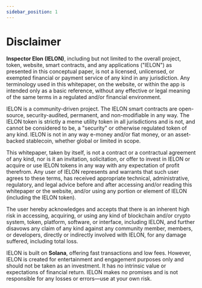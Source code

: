 ```yaml
---
sidebar_position: 1
---
```


# Disclaimer  

**Inspector Elon (IELON)**, including but not limited to the overall project, token, website, smart contracts, and any applications ("IELON") as presented in this conceptual paper, is not a licensed, unlicensed, or exempted financial or payment service of any kind in any jurisdiction. Any terminology used in this whitepaper, on the website, or within the app is intended only as a basic reference, without any effective or legal meaning of the same terms in a regulated and/or financial environment.  

IELON is a community-driven project. The IELON smart contracts are open-source, security-audited, permanent, and non-modifiable in any way. The IELON token is strictly a meme utility token in all jurisdictions and is not, and cannot be considered to be, a "security" or otherwise regulated token of any kind. IELON is not in any way e-money and/or fiat money, or an asset-backed stablecoin, whether global or limited in scope.  

This whitepaper, taken by itself, is not a contract or a contractual agreement of any kind, nor is it an invitation, solicitation, or offer to invest in IELON or acquire or use IELON tokens in any way with any expectation of profit therefrom. Any user of IELON represents and warrants that such user agrees to these terms, has received appropriate technical, administrative, regulatory, and legal advice before and after accessing and/or reading this whitepaper or the website, and/or using any portion or element of IELON (including the IELON token).  

The user hereby acknowledges and accepts that there is an inherent high risk in accessing, acquiring, or using any kind of blockchain and/or crypto system, token, platform, software, or interface, including IELON, and further disavows any claim of any kind against any community member, members, or developers, directly or indirectly involved with IELON, for any damage suffered, including total loss.  

IELON is built on **Solana**, offering fast transactions and low fees. However, IELON is created for entertainment and engagement purposes only and should not be taken as an investment. It has no intrinsic value or expectations of financial return. IELON makes no promises and is not responsible for any losses or errors—use at your own risk.  
